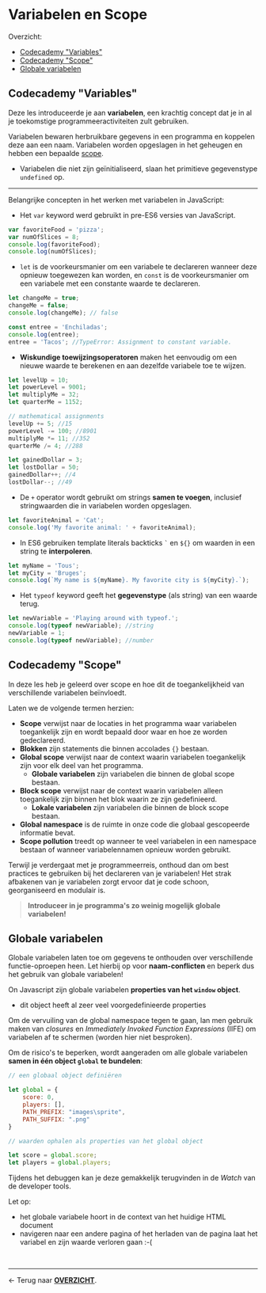 # Variabelen en Scope

Overzicht:
- [Codecademy "Variables"](#codecademy-variables)
- [Codecademy "Scope"](#codecademy-scope)
- [Globale variabelen](#globale-variabelen)

## Codecademy "Variables"

Deze les introduceerde je aan **variabelen**, een krachtig concept dat je in al je toekomstige programmeeractiviteiten zult gebruiken.

Variabelen bewaren herbruikbare gegevens in een programma en koppelen deze aan een naam. Variabelen worden opgeslagen in het geheugen en hebben een bepaalde [scope](#codecademy-scope).
- Variabelen die niet zijn geïnitialiseerd, slaan het primitieve gegevenstype `undefined` op.

<hr>

Belangrijke concepten in het werken met variabelen in JavaScript:

- Het `var` keyword werd gebruikt in pre-ES6 versies van JavaScript.

```js
var favoriteFood = 'pizza';
var numOfSlices = 8;
console.log(favoriteFood);
console.log(numOfSlices);
```
- `let` is de voorkeursmanier om een variabele te declareren wanneer deze opnieuw toegewezen kan worden, en `const` is de voorkeursmanier om een variabele met een constante waarde te declareren.
```js
let changeMe = true;
changeMe = false;
console.log(changeMe); // false

const entree = 'Enchiladas';
console.log(entree);
entree = 'Tacos'; //TypeError: Assignment to constant variable.
```

- **Wiskundige toewijzingsoperatoren** maken het eenvoudig om een nieuwe waarde te berekenen en aan dezelfde variabele toe te wijzen.
```js
let levelUp = 10;
let powerLevel = 9001;
let multiplyMe = 32;
let quarterMe = 1152;

// mathematical assignments
levelUp += 5; //15
powerLevel -= 100; //8901
multiplyMe *= 11; //352
quarterMe /= 4; //288
```

```js
let gainedDollar = 3;
let lostDollar = 50;
gainedDollar++; //4
lostDollar--; //49
```

- De `+` operator wordt gebruikt om strings **samen te voegen**, inclusief stringwaarden die in variabelen worden opgeslagen.
```js
let favoriteAnimal = 'Cat';
console.log('My favorite animal: ' + favoriteAnimal);
```

- In ES6 gebruiken template literals backticks `` ` `` en `${}` om waarden in een string te **interpoleren**.
```js
let myName = 'Tous';
let myCity = 'Bruges';
console.log(`My name is ${myName}. My favorite city is ${myCity}.`);
```

- Het `typeof` keyword geeft het **gegevenstype** (als string) van een waarde terug.
```js
let newVariable = 'Playing around with typeof.';
console.log(typeof newVariable); //string
newVariable = 1;
console.log(typeof newVariable); //number
```

## Codecademy "Scope"

In deze les heb je geleerd over scope en hoe dit de toegankelijkheid van verschillende variabelen beïnvloedt.

Laten we de volgende termen herzien:

- **Scope** verwijst naar de locaties in het programma waar variabelen toegankelijk zijn en wordt bepaald door waar en hoe ze worden gedeclareerd.
- **Blokken** zijn statements die binnen accolades `{}` bestaan.
- **Global scope** verwijst naar de context waarin variabelen toegankelijk zijn voor elk deel van het programma.
    - **Globale variabelen** zijn variabelen die binnen de global scope bestaan.
- **Block scope** verwijst naar de context waarin variabelen alleen toegankelijk zijn binnen het blok waarin ze zijn gedefinieerd.
    - **Lokale variabelen** zijn variabelen die binnen de block scope bestaan.
- **Global namespace** is de ruimte in onze code die globaal gescopeerde informatie bevat.
- **Scope pollution** treedt op wanneer te veel variabelen in een namespace bestaan of wanneer variabelennamen opnieuw worden gebruikt.

Terwijl je verdergaat met je programmeerreis, onthoud dan om best practices te gebruiken bij het declareren van je variabelen! Het strak afbakenen van je variabelen zorgt ervoor dat je code schoon, georganiseerd en modulair is.

> **Introduceer in je programma's zo weinig mogelijk globale variabelen!**

## Globale variabelen

Globale variabelen laten toe om gegevens te onthouden over verschillende functie-oproepen heen. Let hierbij op voor **naam-conflicten** en beperk dus het gebruik van globale variabelen!

On Javascript zijn globale variabelen **properties van het `window` object**.
- dit object heeft al zeer veel voorgedefinieerde properties

Om de vervuiling van de global namespace tegen te gaan, lan men gebruik maken van *closures* en *Immediately Invoked Function Expressions* (IIFE) om variabelen af te schermen (worden hier niet besproken).

Om de risico's te beperken, wordt aangeraden om alle globale variabelen **samen in één object `global` te bundelen**:

```js
// een globaal object definiëren

let global = {
    score: 0,
    players: [],
    PATH_PREFIX: "images\sprite",
    PATH_SUFFIX: ".png"
}

// waarden ophalen als properties van het global object

let score = global.score;
let players = global.players;
```

Tijdens het debuggen kan je deze gemakkelijk terugvinden in de *Watch* van de developer tools.

Let op:
- het globale variabele hoort in de context van het huidige HTML document
- navigeren naar een andere pagina of het herladen van de pagina laat het variabel en zijn waarde verloren gaan :-(

<br>

---

&larr; Terug naar [**OVERZICHT**](./README.md#overview).